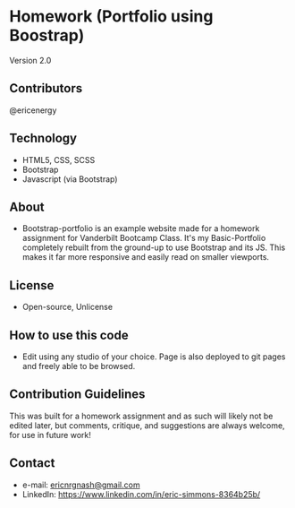 # Homework (Portfolio using Boostrap)
Version 2.0

## Contributors
@ericenergy

## Technology
- HTML5, CSS, SCSS
- Bootstrap
- Javascript (via Bootstrap)

## About
- Bootstrap-portfolio is an example website made for a homework assignment for Vanderbilt Bootcamp Class. It's my Basic-Portfolio completely rebuilt from the ground-up to use Bootstrap and its JS. This makes it far more responsive and easily read on smaller viewports. 

## License
- Open-source, Unlicense

## How to use this code
- Edit using any studio of your choice. Page is also deployed to git pages and freely able to be browsed.

## Contribution Guidelines
  This was built for a homework assignment and as such will likely not be edited later, but comments, critique, and suggestions are always welcome, for use in future work!
  
## Contact

- e-mail: ericnrgnash@gmail.com
- LinkedIn: https://www.linkedin.com/in/eric-simmons-8364b25b/
